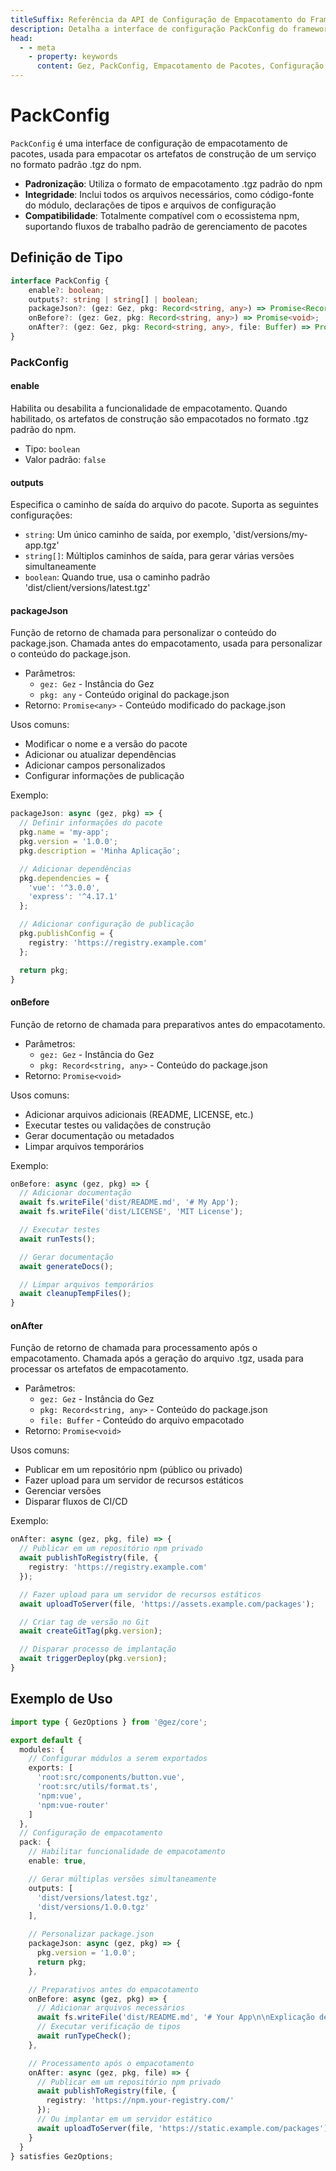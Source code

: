 ```yaml
---
titleSuffix: Referência da API de Configuração de Empacotamento do Framework Gez
description: Detalha a interface de configuração PackConfig do framework Gez, incluindo regras de empacotamento de pacotes, configuração de saída e ganchos de ciclo de vida, ajudando desenvolvedores a implementar fluxos de construção padronizados.
head:
  - - meta
    - property: keywords
      content: Gez, PackConfig, Empacotamento de Pacotes, Configuração de Construção, Ganchos de Ciclo de Vida, Configuração de Empacotamento, Framework de Aplicações Web
---
```


# PackConfig

`PackConfig` é uma interface de configuração de empacotamento de pacotes, usada para empacotar os artefatos de construção de um serviço no formato padrão .tgz do npm.

- **Padronização**: Utiliza o formato de empacotamento .tgz padrão do npm
- **Integridade**: Inclui todos os arquivos necessários, como código-fonte do módulo, declarações de tipos e arquivos de configuração
- **Compatibilidade**: Totalmente compatível com o ecossistema npm, suportando fluxos de trabalho padrão de gerenciamento de pacotes

## Definição de Tipo

```ts
interface PackConfig {
    enable?: boolean;
    outputs?: string | string[] | boolean;
    packageJson?: (gez: Gez, pkg: Record<string, any>) => Promise<Record<string, any>>;
    onBefore?: (gez: Gez, pkg: Record<string, any>) => Promise<void>;
    onAfter?: (gez: Gez, pkg: Record<string, any>, file: Buffer) => Promise<void>;
}
```

### PackConfig

#### enable

Habilita ou desabilita a funcionalidade de empacotamento. Quando habilitado, os artefatos de construção são empacotados no formato .tgz padrão do npm.

- Tipo: `boolean`
- Valor padrão: `false`

#### outputs

Especifica o caminho de saída do arquivo do pacote. Suporta as seguintes configurações:
- `string`: Um único caminho de saída, por exemplo, 'dist/versions/my-app.tgz'
- `string[]`: Múltiplos caminhos de saída, para gerar várias versões simultaneamente
- `boolean`: Quando true, usa o caminho padrão 'dist/client/versions/latest.tgz'

#### packageJson

Função de retorno de chamada para personalizar o conteúdo do package.json. Chamada antes do empacotamento, usada para personalizar o conteúdo do package.json.

- Parâmetros:
  - `gez: Gez` - Instância do Gez
  - `pkg: any` - Conteúdo original do package.json
- Retorno: `Promise<any>` - Conteúdo modificado do package.json

Usos comuns:
- Modificar o nome e a versão do pacote
- Adicionar ou atualizar dependências
- Adicionar campos personalizados
- Configurar informações de publicação

Exemplo:
```ts
packageJson: async (gez, pkg) => {
  // Definir informações do pacote
  pkg.name = 'my-app';
  pkg.version = '1.0.0';
  pkg.description = 'Minha Aplicação';

  // Adicionar dependências
  pkg.dependencies = {
    'vue': '^3.0.0',
    'express': '^4.17.1'
  };

  // Adicionar configuração de publicação
  pkg.publishConfig = {
    registry: 'https://registry.example.com'
  };

  return pkg;
}
```

#### onBefore

Função de retorno de chamada para preparativos antes do empacotamento.

- Parâmetros:
  - `gez: Gez` - Instância do Gez
  - `pkg: Record<string, any>` - Conteúdo do package.json
- Retorno: `Promise<void>`

Usos comuns:
- Adicionar arquivos adicionais (README, LICENSE, etc.)
- Executar testes ou validações de construção
- Gerar documentação ou metadados
- Limpar arquivos temporários

Exemplo:
```ts
onBefore: async (gez, pkg) => {
  // Adicionar documentação
  await fs.writeFile('dist/README.md', '# My App');
  await fs.writeFile('dist/LICENSE', 'MIT License');

  // Executar testes
  await runTests();

  // Gerar documentação
  await generateDocs();

  // Limpar arquivos temporários
  await cleanupTempFiles();
}
```

#### onAfter

Função de retorno de chamada para processamento após o empacotamento. Chamada após a geração do arquivo .tgz, usada para processar os artefatos de empacotamento.

- Parâmetros:
  - `gez: Gez` - Instância do Gez
  - `pkg: Record<string, any>` - Conteúdo do package.json
  - `file: Buffer` - Conteúdo do arquivo empacotado
- Retorno: `Promise<void>`

Usos comuns:
- Publicar em um repositório npm (público ou privado)
- Fazer upload para um servidor de recursos estáticos
- Gerenciar versões
- Disparar fluxos de CI/CD

Exemplo:
```ts
onAfter: async (gez, pkg, file) => {
  // Publicar em um repositório npm privado
  await publishToRegistry(file, {
    registry: 'https://registry.example.com'
  });

  // Fazer upload para um servidor de recursos estáticos
  await uploadToServer(file, 'https://assets.example.com/packages');

  // Criar tag de versão no Git
  await createGitTag(pkg.version);

  // Disparar processo de implantação
  await triggerDeploy(pkg.version);
}
```

## Exemplo de Uso

```ts title="entry.node.ts"
import type { GezOptions } from '@gez/core';

export default {
  modules: {
    // Configurar módulos a serem exportados
    exports: [
      'root:src/components/button.vue',
      'root:src/utils/format.ts',
      'npm:vue',
      'npm:vue-router'
    ]
  },
  // Configuração de empacotamento
  pack: {
    // Habilitar funcionalidade de empacotamento
    enable: true,

    // Gerar múltiplas versões simultaneamente
    outputs: [
      'dist/versions/latest.tgz',
      'dist/versions/1.0.0.tgz'
    ],

    // Personalizar package.json
    packageJson: async (gez, pkg) => {
      pkg.version = '1.0.0';
      return pkg;
    },

    // Preparativos antes do empacotamento
    onBefore: async (gez, pkg) => {
      // Adicionar arquivos necessários
      await fs.writeFile('dist/README.md', '# Your App\n\nExplicação de exportação de módulos...');
      // Executar verificação de tipos
      await runTypeCheck();
    },

    // Processamento após o empacotamento
    onAfter: async (gez, pkg, file) => {
      // Publicar em um repositório npm privado
      await publishToRegistry(file, {
        registry: 'https://npm.your-registry.com/'
      });
      // Ou implantar em um servidor estático
      await uploadToServer(file, 'https://static.example.com/packages');
    }
  }
} satisfies GezOptions;
```